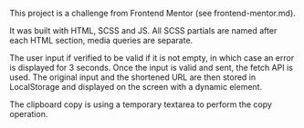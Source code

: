 This project is a challenge from Frontend Mentor (see frontend-mentor.md).

It was built with HTML, SCSS and JS.
All SCSS partials are named after each HTML section, media queries are separate.

The user input if verified to be valid if it is not empty, in which case an error is displayed for 3 seconds.
Once the input is valid and sent, the fetch API is used.
The original input and the shortened URL are then stored in LocalStorage and displayed on the screen with a dynamic element.

The clipboard copy is using a temporary textarea to perform the copy operation.